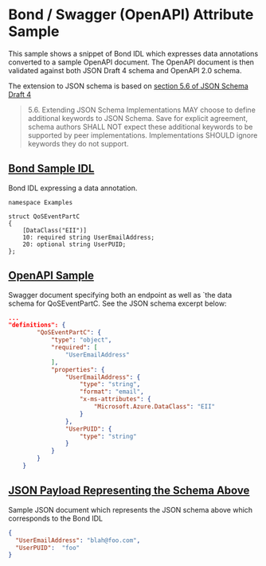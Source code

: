 # Bond / Swagger (OpenAPI) Attribute Sample
This sample shows a snippet of Bond IDL which expresses data annotations converted to
a sample OpenAPI document. The OpenAPI document is then validated against both JSON
Draft 4 schema and OpenAPI 2.0 schema.

The extension to JSON schema is based on [section 5.6 of JSON Schema Draft 4](http://json-schema.org/latest/json-schema-core.html#anchor20)
> 5.6.  Extending JSON Schema
> Implementations MAY choose to define additional keywords to JSON Schema. Save for explicit agreement, schema authors SHALL NOT expect these additional keywords to be supported by peer implementations. Implementations SHOULD ignore keywords they do not support.

## [Bond Sample IDL](./sample/bond/sample.bond)
Bond IDL expressing a data annotation.
```
namespace Examples

struct QoSEventPartC
{
    [DataClass("EII")]
    10: required string UserEmailAddress;
    20: optional string UserPUID;
};
```

## [OpenAPI Sample](./sample/swagger/sample.json)
Swagger document specifying both an endpoint as well as `the data schema for QoSEventPartC. See the JSON schema excerpt below:
```json
...
"definitions": {
        "QoSEventPartC": {
            "type": "object",
            "required": [
                "UserEmailAddress"
            ],
            "properties": {
                "UserEmailAddress": {
                    "type": "string",
                    "format": "email",
                    "x-ms-attributes": {
                        "Microsoft.Azure.DataClass": "EII"
                    }
                },
                "UserPUID": {
                    "type": "string"
                }
            }
        }
    }
```

## [JSON Payload Representing the Schema Above](./sample/example-payload.json)
Sample JSON document which represents the JSON schema above which corresponds to the Bond IDL
```json
{
  "UserEmailAddress": "blah@foo.com",
  "UserPUID":  "foo"
}
```